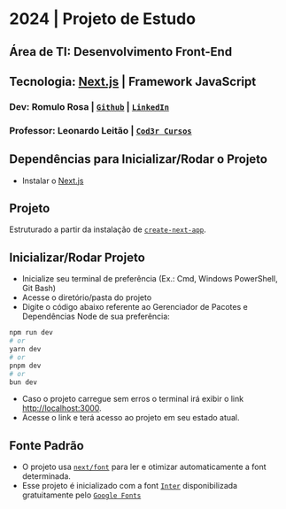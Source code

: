 # 2024 | Projeto de Estudo
## Área de TI: Desenvolvimento Front-End
## Tecnologia: [Next.js](https://nextjs.org/) | Framework JavaScript
### Dev: Romulo Rosa | [`Github`](https://github.com/romulorosadev) | [`LinkedIn`](https://github.com/romulorosadev)
### Professor: Leonardo Leitão | [`Cod3r Cursos`](https://www.cod3r.com.br/)

## Dependências para Inicializar/Rodar o Projeto
- Instalar o [Next.js](https://nextjs.org/)

## Projeto
Estruturado a partir da instalação de [`create-next-app`](https://github.com/vercel/next.js/tree/canary/packages/create-next-app).

## Inicializar/Rodar Projeto
- Inicialize seu terminal de preferência (Ex.: Cmd, Windows PowerShell, Git Bash)
- Acesse o diretório/pasta do projeto
- Digite o código abaixo referente ao Gerenciador de Pacotes e Dependências Node de sua preferência:

```bash
npm run dev
# or
yarn dev
# or
pnpm dev
# or
bun dev
```
- Caso o projeto carregue sem erros o terminal irá exibir o link [http://localhost:3000](http://localhost:3000).
- Acesse o link e terá acesso ao projeto em seu estado atual.

## Fonte Padrão
- O projeto usa [`next/font`](https://nextjs.org/docs/basic-features/font-optimization) para ler e otimizar automaticamente a font determinada.
- Esse projeto é inicializado com a font [`Inter`](https://fonts.google.com/specimen/Inter) disponibilizada gratuitamente pelo [`Google Fonts`](https://fonts.google.com/)
